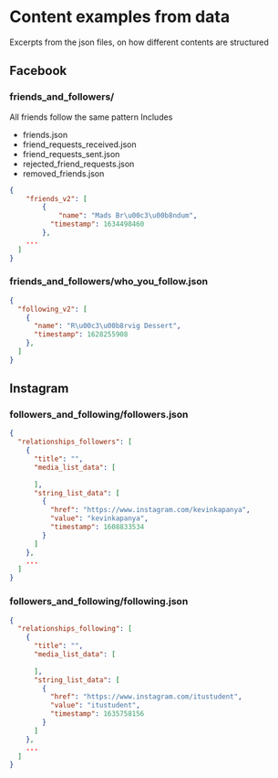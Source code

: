 # Content examples from data
Excerpts from the json files, on how different contents are structured

## Facebook

### friends_and_followers/
All friends follow the same pattern
Includes
- friends.json
- friend_requests_received.json
- friend_requests_sent.json
- rejected_friend_requests.json
- removed_friends.json

```json
{
    "friends_v2": [
        {
            "name": "Mads Br\u00c3\u00b8ndum",
          "timestamp": 1634498460
        },
    ...
  ]
}
```

### friends_and_followers/who_you_follow.json
```json
{
  "following_v2": [
    {
      "name": "R\u00c3\u00b8rvig Dessert",
      "timestamp": 1628255908
    },
  ]
}
```

## Instagram

### followers_and_following/followers.json
```json
{
  "relationships_followers": [
    {
      "title": "",
      "media_list_data": [
        
      ],
      "string_list_data": [
        {
          "href": "https://www.instagram.com/kevinkapanya",
          "value": "kevinkapanya",
          "timestamp": 1608833534
        }
      ]
    },
    ...
  ]
}
```

### followers_and_following/following.json
```json
{
  "relationships_following": [
    {
      "title": "",
      "media_list_data": [
        
      ],
      "string_list_data": [
        {
          "href": "https://www.instagram.com/itustudent",
          "value": "itustudent",
          "timestamp": 1635758156
        }
      ]
    },
    ...
  ]
}
```
